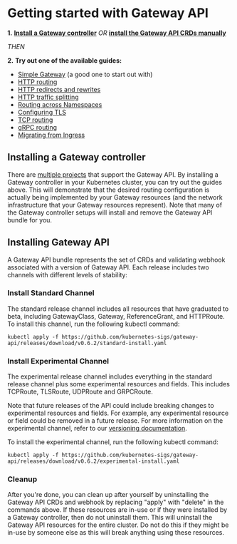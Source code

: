 # Getting started with Gateway API

**1.**  **[Install a Gateway controller](#installing-a-gateway-controller)**
 _OR_  **[install the Gateway API CRDs manually](#installing-gateway-api)**

_THEN_

**2.**   **Try out one of the available guides:**

- [Simple Gateway](/guides/simple-gateway) (a good one to start out with)
- [HTTP routing](/guides/http-routing)
- [HTTP redirects and rewrites](/guides/http-redirect-rewrite)
- [HTTP traffic splitting](/guides/traffic-splitting)
- [Routing across Namespaces](/guides/multiple-ns)
- [Configuring TLS](/guides/tls)
- [TCP routing](/guides/tcp)
- [gRPC routing](/guides/grpc-routing)
- [Migrating from Ingress](/guides/migrating-from-ingress)

## Installing a Gateway controller

There are [multiple projects](/implementations) that support the
Gateway API. By installing a Gateway controller in your Kubernetes cluster,
you can try out the guides above. This will demonstrate that the desired routing
configuration is actually being implemented by your Gateway resources (and the
network infrastructure that your Gateway resources represent). Note that many
of the Gateway controller setups will install and remove the Gateway API bundle
for you.

## Installing Gateway API

A Gateway API bundle represents the set of CRDs and validating webhook
associated with a version of Gateway API. Each release includes two
channels with different levels of stability:

### Install Standard Channel

The standard release channel includes all resources that have graduated to beta,
including GatewayClass, Gateway, ReferenceGrant, and HTTPRoute. To install this
channel, run the following kubectl command:

```
kubectl apply -f https://github.com/kubernetes-sigs/gateway-api/releases/download/v0.6.2/standard-install.yaml
```

### Install Experimental Channel

The experimental release channel includes everything in the standard release
channel plus some experimental resources and fields. This includes
TCPRoute, TLSRoute, UDPRoute and GRPCRoute. 

Note that future releases of the API could include breaking changes to
experimental resources and fields. For example, any experimental resource or
field could be removed in a future release. For more information on the
experimental channel, refer to our [versioning
documentation](https://gateway-api.sigs.k8s.io/concepts/versioning/).

To install the experimental channel, run the following kubectl command:

```
kubectl apply -f https://github.com/kubernetes-sigs/gateway-api/releases/download/v0.6.2/experimental-install.yaml
```

### Cleanup
After you're done, you can clean up after yourself by uninstalling the Gateway
API CRDs and webhook by replacing "apply" with "delete" in the commands above.
If these resources are in-use or if they were installed by a Gateway controller,
then do not uninstall them. This will uninstall the Gateway API resources for
the entire cluster. Do not do this if they might be in-use by someone else as
this will break anything using these resources.
